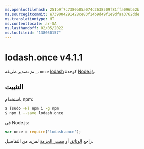 ```yaml
---
ms.openlocfilehash: 251b9f7c7380b05a074c2638509f81ffa096b52b
ms.sourcegitcommit: e739004291428ce83f14b9d49f1e9dfaa3762dde
ms.translationtype: HT
ms.contentlocale: ar-SA
ms.lasthandoff: 02/05/2022
ms.locfileid: "138050157"
---
```

# <a name="lodashonce-v411"></a>lodash.once v4.1.1

تم تصدير طريقة `_.once` [lodash](https://lodash.com/) كوحدة [Node.js](https://nodejs.org/).

## <a name="installation"></a>التثبيت

باستخدام npm:
```bash
$ {sudo -H} npm i -g npm
$ npm i --save lodash.once
```

في Node.js:
```js
var once = require('lodash.once');
```

راجع [الوثائق](https://lodash.com/docs#once) أو [مصدر الحزمة](https://github.com/lodash/lodash/blob/4.1.1-npm-packages/lodash.once) لمزيد من التفاصيل.
